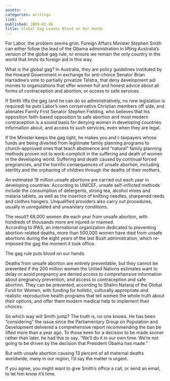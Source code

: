 ```yaml
---
assets: ~
categories: writings
link: ''
published: 2009-02-08
title: Global Gag Leaves Blood on Our Hands
---
```

For Labor, the problem seems grim. Foreign Affairs Minister Stephen
Smith can either follow the lead of the Obama administration in lifting
Australia’s version of the global gag rule, or ensure we remain the only
country in the world that limits its foreign aid in this way.

What is the global gag? In Australia, they are policy guidelines
instituted by the Howard Government in exchange for anti-choice Senator
Brian Harradine’s vote to partially privatize Telstra, that deny
development aid monies to organizations that offer women full and honest
advice about all forms of contraception and abortion, or access to safe
services.

If Smith lifts the gag (and he can do so administratively, no new
legislation is required) he puts Labor’s own conservative Christian
members off side, and alienates Family First Senator Stephen Fielding,
who believes that his opposition faith-based opposition to safe abortion
and most modern contraception is a sound basis for denying women in
developing countries information about, and access to such services,
even when they are legal.

If the Minister keeps the gag tight, he makes you and I-taxpayers whose
funds are being diverted from legitimate family planning programs to
church-approved ones that teach abstinence and “natural” family planning
methods proven not to work-complicit in the suffering and death of women
in the developing world. Suffering and death caused by continual forced
pregnancies, and the horrific consequences of unsafe abortion, including
sterility and the orphaning of children through the deaths of their
mothers.

An estimated 19 million unsafe abortions are carried out each year in
developing countries. According to UNICEF, unsafe self-inflicted methods
include the consumption of detergents, strong tea, alcohol mixes and
malaria tablets, as well as the insertion of knitting needles, sharpened
reeds and clothes hangers. Unqualified providers also carry out
procedures, usually in unregulated and unsanitary conditions.

The result? 68,000 women die each year from unsafe abortion, with
hundreds of thousands more are injured or maimed. \
According to IPAS, an international organization dedicated to preventing
abortion-related deaths, more than 500,000 women have died from unsafe
abortions during the eight years of the last Bush administration, which
re-imposed the gag the moment it took office.

The gag rule puts blood on our hands.

Deaths from unsafe abortion are entirely preventable, but they cannot be
prevented if the 200 million women the United Nations estimates want to
delay or avoid pregnancy are denied access to comprehensive information
about pregnancy prevention, and access to contraception and safe
abortion. They can be prevented, according to Shalini Nataraj of the
Global Fund for Women, with funding for holistic, culturally appropriate
and realistic reproductive health programs that tell women the whole
truth about their options, and offer them modern medical help to
implement their choices.

So which way will Smith jump? The truth is, no one knows. He has been
“considering” the issue since the Parliamentary Group on Population and
Development delivered a comprehensive report recommending the ban be
lifted more than a year ago. To those keen for a decision to be made
sooner rather than later, he had this to say. “We’ll do it in our own
time. We’re not going to be driven by the decision that President Obama
has made.”

But with unsafe abortion causing 13 percent of all maternal deaths
worldwide, many in our region, I’d say the matter is urgent.

If you agree, you might want to give Smith’s office a call, or send an
email, to let him know it’s time.